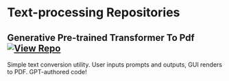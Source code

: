 # Text-processing Repositories

## Generative Pre-trained Transformer To Pdf [![View Repo](https://img.shields.io/badge/view-repo-green)](https://github.com/danielrosehill/GPT-To-PDF)
Simple text conversion utility. User inputs prompts and outputs, GUI renders to PDF. GPT-authored code!

